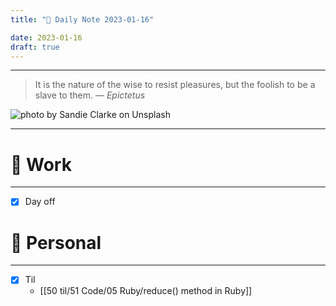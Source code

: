 ```yaml
---
title: "🌱 Daily Note 2023-01-16"

date: 2023-01-16
draft: true
---
```



---

> It is the nature of the wise to resist pleasures, but the foolish to be a slave to them.
> — <cite>Epictetus</cite>

![photo by Sandie Clarke on Unsplash](https://images.unsplash.com/photo-1611843467160-25afb8df1074?crop=entropy&cs=tinysrgb&fm=jpg&ixid=MnwzNjM5Nzd8MHwxfHJhbmRvbXx8fHx8fHx8fDE2NzM4MzU1NTU&ixlib=rb-4.0.3&q=80&w=500&h=500)

---


# 💼 Work
---
- [x] Day off


# 🌱 Personal
---
- [x] Til
	-  [[50 til/51 Code/05 Ruby/reduce() method in Ruby]]
